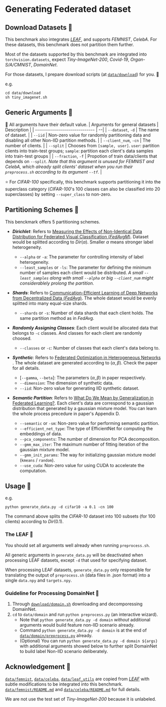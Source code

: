 # Generating Federated dataset

## Download Datasets 🎨

This benchmark also integrates [*LEAF*](https://github.com/TalwalkarLab/leaf), and supports *FEMNIST*, *CelebA*. For these datasets, this benchmark does not partition them further.

Most of the datasets supported by this benchmark are integrated into `torchvision.datasets`, expect *Tiny-ImageNet-200*, *Covid-19*, *Organ-S/A/CMNIST*, *DomainNet*. 

For those datasets, I prepare download scripts (at [`data/download`](https://github.com/KarhouTam/FL-bench/blob/master/data/download)) for you. 🤗

e.g.

```shell
cd data/download
sh tiny_imagenet.sh
```

## Generic Arguments 🔧
📢 All arguments have their default value.
| Arguments for general datasets | Description     |
| ------------------------------ | --|
| `--dataset`, `-d`              | The name of dataset.   |
| `--iid`                        | Non-zero value for randomly partitioning data and disabling all other Non-IID partition methods. |
| `--client_num`, `-cn`          | The number of clients.   |
| `--split`                      | Chooses from `[sample, user]`.  `user`: partition clients into train-test groups; `sample`: partition each client's data samples into train-test groups  |
| `--fraction`, `-f`             | Propotion of train data/clients that depends on `--split`. *Note that this argument is unused for FEMNIST and CelebA, which already split clients' dataset when you run their `preprocess.sh` according to its argument `--tf`.* |


⭐ For *CIFAR-100* specifically, this benchmark supports partitioning it into the superclass category (*CIFAR-100*'s 100 classes can also be classified into 20 superclasses) by setting `--super_class` to non-zero.

## Partitioning Schemes 🌌

This benckmark offers 5 partitioning schemes.

- ***Dirichlet***: Refers to [Measuring the Effects of Non-Identical Data Distribution for Federated Visual Classification (*FedAvgM*)](https://arxiv.org/abs/1909.06335). Dataset would be splitted according to $Dir(\alpha)$. Smaller $\alpha$ means stronger label heterogeneity.
  - `--alpha` or `-a`: The parameter for controlling intensity of label heterogeneity.
  - `--least_samples` or `-ls`: The parameter for defining the minimum number of samples each client would be distributed. *A small `--least_samples` along with small `--alpha` or big `--client_num` might considerablely prolong the partition.*

- ***Shards***: Refers to [Communication-Efficient Learning of Deep Networks from Decentralized Data (*FedAvg*)](https://arxiv.org/abs/1602.05629). The whole dataset would be evenly splitted into many equal-size shards.
  - `--shards` or `-s`: Number of data shards that each client holds. The same partition method as in *FedAvg*.

- ***Randomly Assigning Classes***: Each client would be allocated data that belongs to `-c` classes. And classes for each client are randomly choosed.
  - `--classes` or `-c`: Number of classes that each client's data belong to.

- ***Synthetic***: Refers to [Federated Optimization in Heterogeneous Networks](https://arxiv.org/abs/1812.06127)
. The whole dataset are generated according to $(\alpha, \beta)$. Check the paper for all details.
  - [`--gamma`, `--beta`]: The parameters $(\alpha, \beta)$ in paper respectively. 
  - `--dimension`: The dimension of synthetic data.
  - `--iid`: Non-zero value for generating IID synthetic dataset.
- ***Semantic Partition***: Refers to [What Do We Mean by Generalization in Federated Learning?](https://arxiv.org/abs/2110.14216). Each client's data are correspond to a gaussian distribution that generated by a gaussian mixture model. You can learn the whole process precedure in paper's Appendix D.
  - `--semantic` or `-sm`: Non-zero value for performing semantic partition.
  - `--efficient_net_type`: The type of EfficientNet for computing the embeddings of data.
  - `--pca_components`: The number of dimension for PCA decomposition.
  - `--gmm_max_iter`: The maximum number of fitting iteration of the gaussian mixture model.
  - `--gmm_init_params`: The way for initializing gaussian mixture model (`kmeans` / `random`).
  - `--use_cuda`: Non-zero value for using CUDA to accelerate the computation. 

## Usage 🚀

e.g.

```shell
python generate_data.py -d cifar10 -a 0.1 -cn 100
```

The command above splits the *CIFAR-10* dataset into 100 subsets (for 100 clients) according to $Dir(0.1)$.
### The LEAF 🍂 
You should set all arguments well already when running `preprocess.sh`. 

All generic arguments in `generate_data.py` will be deactivated when processing LEAF datasets, except `-d` that used for specifying dataset. 

When processing LEAF datasets, `generate_data.py` only responsible for translating the output of `preprocess.sh` (data files in .json format) into a single `data.npy` and `targets.npy`.

### Guideline for Processing DomainNet 🧾
1. Through [`download/domain.sh`](https://github.com/KarhouTam/FL-bench/tree/master/data/download/domain.sh) downloading and decomporessing DomainNet.
2. `cd` to `data/domain` and run `python preprocess.py` (an interactive wizard).
   - Note that `python generate_data.py -d domain` *without* additional arguments would build feature non-IID scenario already.
   - Command `python generate_data.py -d domain` is at the end of [`data/domain/preprocess.py`](https://github.com/KarhouTam/FL-bench/tree/master/data/domain/preprocess.py) already.
   - (Optional) You can run `python generate_data.py -d domain ${args}` with additional arguments showed below to further split DomainNet to build label Non-IID scenario deliberately.


## Acknowledgement 🤗

[`data/femnist`](https://github.com/KarhouTam/FL-bench/tree/master/data/femnist), [`data/celeba`](https://github.com/KarhouTam/FL-bench/tree/master/data/celeba), [`data/leaf_utils`](https://github.com/KarhouTam/FL-bench/tree/master/data/leaf_utils) are copied from [*LEAF*](https://github.com/TalwalkarLab/leaf) with subtle modifications to be integrated into this benchmark. [`data/femnist/README.md`](https://github.com/KarhouTam/FL-bench/tree/master/data/femnist#readme) and [`data/celeba/README.md`](https://github.com/KarhouTam/FL-bench/tree/master/data/celeba#readme) for full details.

We are not use the test set of *Tiny-ImageNet-200* because it is unlabeled.

